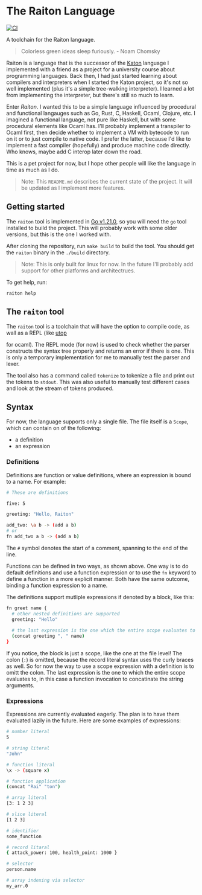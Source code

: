 # The Raiton Language

[![CI](https://github.com/rfejzic1/raiton/actions/workflows/cli.yml/badge.svg?branch=main)](https://github.com/rfejzic1/raiton/actions/workflows/cli.yml)

A toolchain for the Raiton language.

> Colorless green ideas sleep furiously. - Noam Chomsky

Raiton is a language that is the successor of the [Katon](https://github.com/rfejzic1/katon) language I implemented
with a friend as a project for a university course about programming languages. Back then, I had just started learning about
compilers and interpreters when I started the Katon project, so it's not so well implemented (plus it's a
simple tree-walking interpreter). I learned a lot from implementing the interpreter, but there's still so much to learn.

Enter *Raiton*. I wanted this to be a simple language influenced by procedural and functional langauges
such as Go, Rust, C, Haskell, Ocaml, Clojure, etc. I imagined a functional language, not pure like Haskell, but with some
procedural elements like Ocaml has. I'll probably implement a transpiler to Ocaml first, then decide whether to implement
a VM with bytecode to run on it or to just compile to native code. I prefer the latter, because I'd like to implement
a fast compiler (hopefully) and produce machine code directly. Who knows, maybe add C interop later down the road.

This is a pet project for now, but I hope other people will like the language in time as much as I do.

> Note: This `README.md` describes the current state of the project. It will be updated as I implement more features.

## Getting started

The `raiton` tool is implemented in [Go v1.21.0](https://go.dev/dl/), so you will need the `go` tool installed to build the project.
This will probably work with some older versions, but this is the one I worked with.

After cloning the repository, run `make build` to build the tool. You should get the
`raiton` binary in the `./build` directory.

> Note: This is only built for linux for now. In the future I'll probably add support for other platforms and architectrues.

To get help, run:
```
raiton help
```

## The `raiton` tool

The `raiton` tool is a toolchain that will have the option to compile code, as wall as a REPL (like [utop](https://github.com/ocaml-community/utop)

for ocaml). The REPL mode (for now) is used to check whether the parser constructs the syntax tree properly and returns an error if there is one.
This is only a temporary implementation for me to manually test the parser and lexer. 

The tool also has a command called `tokenize` to tokenize a file and print out the tokens to `stdout`. This was also useful to manually test
different cases and look at the stream of tokens produced.


## Syntax

For now, the language supports only a single file. The file itself is a `Scope`, which can contain on of the following:
- a definition
- an expression

### Definitions

Definitions are function or value definitions, where an expression is bound to a name. For example:
```bash
# These are definitions

five: 5

greeting: "Hello, Raiton"

add_two: \a b -> (add a b)
# or
fn add_two a b -> (add a b)
```

The `#` symbol denotes the start of a comment, spanning to the end of the line.

Functions can be defined in two ways, as shown above. One way is to do default definitions and use a function expression
or to use the `fn` keyword to define a function in a more explicit manner. Both have the same outcome, binding a function
expression to a name.

The definitions support mutliple expressions if denoted by a block, like this:
```bash
fn greet name {
  # other nested definitions are supported
  greeting: "Hello"
  
  # the last expression is the one which the entire scope evaluates to
  (concat greeting ", " name)
}
```

If you notice, the block is just a scope, like the one at the file level! The colon (`:`) is omitted, because the record
literal syntax uses the curly braces as well. So for now the way to use a scope expression with a definition is to omitt the
colon. The last expression is the one to which the entire scope evaluates to, in this case a function invocation to concatinate
the string arguments.

### Expressions

Expressions are currently evaluated eagerly. The plan is to have them evaluated lazily in the future.
Here are some examples of expressions:
```bash
# number literal
5

# string literal
"John"

# function literal
\x -> (square x)

# function application
(concat "Rai" "ton")

# array literal
[3: 1 2 3]

# slice literal
[1 2 3]

# identifier
some_function

# record litaral
{ attack_power: 100, health_point: 1000 }

# selector
person.name

# array indexing via selector
my_arr.0
```
